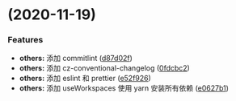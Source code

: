 # (2020-11-19)

### Features

- **others:** 添加 commitlint ([d87d02f](https://github.com/grasilife/antd-stencil/commit/d87d02f3b4ffbfb4b96a49c34b27c56aa1270020))
- **others:** 添加 cz-conventional-changelog ([0fdcbc2](https://github.com/grasilife/antd-stencil/commit/0fdcbc2d122e6b93e3eb198c196246d49cbcb9b8))
- **others:** 添加 eslint 和 prettier ([e52f926](https://github.com/grasilife/antd-stencil/commit/e52f92649a7f5734a7f95bdc042f3d9ab2654c4d))
- **others:** 添加 useWorkspaces 使用 yarn 安装所有依赖 ([e0627b1](https://github.com/grasilife/antd-stencil/commit/e0627b1fa3ad840c80c2db70f89065ffe569ac82))
